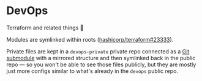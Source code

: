 # DevOps

Terraform and related things :robot:

Modules are symlinked within roots ([hashicorp/terraform#23333][1]).

Private files are kept in a `devops-private` private repo connected as a [Git submodule][2] with a mirrored structure and then symlinked back in the public repo — so you won't be able to see those files publicly, but they are mostly just more configs similar to what's already in the `devops` public repo.

[1]: https://github.com/hashicorp/terraform/issues/23333#issuecomment-564662878
[2]: https://git-scm.com/book/en/v2/Git-Tools-Submodules
